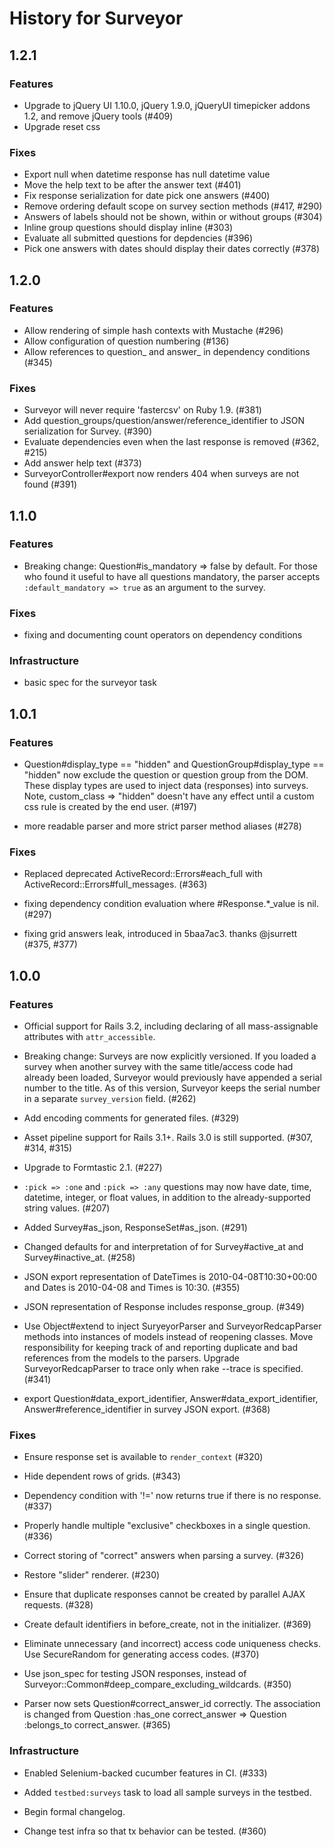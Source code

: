 History for Surveyor
====================

1.2.1
-----

### Features

- Upgrade to jQuery UI 1.10.0, jQuery 1.9.0, jQueryUI timepicker addons 1.2, and remove jQuery tools (#409)
- Upgrade reset css

### Fixes

- Export null when datetime response has null datetime value
- Move the help text to be after the answer text (#401)
- Fix response serialization for date pick one answers (#400)
- Remove ordering default scope on survey section methods (#417, #290)
- Answers of labels should not be shown, within or without groups (#304)
- Inline group questions should display inline (#303)
- Evaluate all submitted questions for depdencies (#396)
- Pick one answers with dates should display their dates correctly (#378)

1.2.0
-----

### Features

- Allow rendering of simple hash contexts with Mustache (#296)
- Allow configuration of question numbering (#136)
- Allow references to question_ and answer_ in dependency conditions (#345)

### Fixes

- Surveyor will never require 'fastercsv' on Ruby 1.9. (#381)
- Add question_groups/question/answer/reference_identifier to JSON
  serialization for Survey. (#390)
- Evaluate dependencies even when the last response is removed (#362, #215)
- Add answer help text (#373)
- SurveyorController#export now renders 404 when surveys are not found (#391)

1.1.0
-----

### Features

- Breaking change: Question#is_mandatory => false by default. For those who found it useful to have
  all questions mandatory, the parser accepts `:default_mandatory => true` as an argument to the survey.

### Fixes

- fixing and documenting count operators on dependency conditions

### Infrastructure

- basic spec for the surveyor task

1.0.1
------

### Features

- Question#display_type == "hidden" and QuestionGroup#display_type == "hidden"
  now exclude the question or question group from the DOM. These display types are
  used to inject data (responses) into surveys. Note, custom_class => "hidden" doesn't
  have any effect until a custom css rule is created by the end user. (#197)

- more readable parser and more strict parser method aliases (#278)

### Fixes

- Replaced deprecated ActiveRecord::Errors#each_full with ActiveRecord::Errors#full_messages. (#363)

- fixing dependency condition evaluation where #Response.*_value is nil. (#297)

- fixing grid answers leak, introduced in 5baa7ac3. thanks @jsurrett (#375, #377)

1.0.0
------

### Features

- Official support for Rails 3.2, including declaring of all mass-assignable
  attributes with `attr_accessible`.

- Breaking change: Surveys are now explicitly versioned. If you loaded a survey
  when another survey with the same title/access code had already been loaded,
  Surveyor would previously have appended a serial number to the title. As of
  this version, Surveyor keeps the serial number in a separate `survey_version`
  field. (#262)

- Add encoding comments for generated files. (#329)

- Asset pipeline support for Rails 3.1+. Rails 3.0 is still supported.
  (#307, #314, #315)

- Upgrade to Formtastic 2.1. (#227)

- `:pick => :one` and `:pick => :any` questions may now have date, time,
  datetime, integer, or float values, in addition to the already-supported
  string values. (#207)

- Added Survey#as_json, ResponseSet#as_json. (#291)

- Changed defaults for and interpretation of for Survey#active_at and
  Survey#inactive_at. (#258)

- JSON export representation of DateTimes is 2010-04-08T10:30+00:00 and Dates is
  2010-04-08 and Times is 10:30. (#355)

- JSON representation of Response includes response_group. (#349)

- Use Object#extend to inject SuryeyorParser and SurveyorRedcapParser methods into
  instances of models instead of reopening classes. Move responsibility for keeping
  track of and reporting duplicate and bad references from the models to the parsers.
  Upgrade SurveyorRedcapParser to trace only when rake --trace is specified. (#341)

- export Question#data_export_identifier, Answer#data_export_identifier,
  Answer#reference_identifier in survey JSON export. (#368)

### Fixes

- Ensure response set is available to `render_context` (#320)

- Hide dependent rows of grids. (#343)

- Dependency condition with '!=' now returns true if there is no response. (#337)

- Properly handle multiple "exclusive" checkboxes in a single question. (#336)

- Correct storing of "correct" answers when parsing a survey. (#326)

- Restore "slider" renderer. (#230)

- Ensure that duplicate responses cannot be created by parallel AJAX requests.
  (#328)

- Create default identifiers in before_create, not in the initializer. (#369)

- Eliminate unnecessary (and incorrect) access code uniqueness checks.
  Use SecureRandom for generating access codes. (#370)

- Use json_spec for testing JSON responses, instead of
  Surveyor::Common#deep_compare_excluding_wildcards. (#350)

- Parser now sets Question#correct_answer_id correctly. The association is changed from
  Question :has_one correct_answer => Question :belongs_to correct_answer. (#365)

### Infrastructure

- Enabled Selenium-backed cucumber features in CI. (#333)

- Added `testbed:surveys` task to load all sample surveys in the testbed.

- Begin formal changelog.

- Change test infra so that tx behavior can be tested. (#360)
